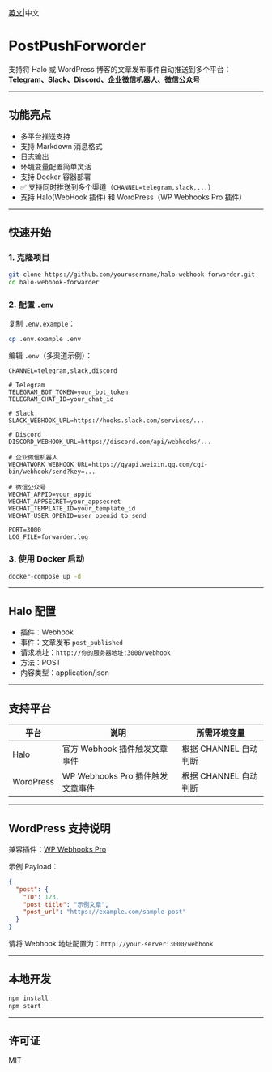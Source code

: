 [英文](README.md)|中文
# PostPushForworder

支持将 Halo 或 WordPress 博客的文章发布事件自动推送到多个平台：  
**Telegram、Slack、Discord、企业微信机器人、微信公众号**

---

## 功能亮点

- 多平台推送支持
- 支持 Markdown 消息格式
- 日志输出
- 环境变量配置简单灵活
- 支持 Docker 容器部署
- ✅ 支持同时推送到多个渠道（`CHANNEL=telegram,slack,...`）
- 支持 Halo(WebHook 插件) 和 WordPress（WP Webhooks Pro 插件）

---

## 快速开始

### 1. 克隆项目

```bash
git clone https://github.com/yourusername/halo-webhook-forwarder.git
cd halo-webhook-forwarder
```

### 2. 配置 `.env`

复制 `.env.example`：

```bash
cp .env.example .env
```

编辑 `.env`（多渠道示例）：

```env
CHANNEL=telegram,slack,discord

# Telegram
TELEGRAM_BOT_TOKEN=your_bot_token
TELEGRAM_CHAT_ID=your_chat_id

# Slack
SLACK_WEBHOOK_URL=https://hooks.slack.com/services/...

# Discord
DISCORD_WEBHOOK_URL=https://discord.com/api/webhooks/...

# 企业微信机器人
WECHATWORK_WEBHOOK_URL=https://qyapi.weixin.qq.com/cgi-bin/webhook/send?key=...

# 微信公众号
WECHAT_APPID=your_appid
WECHAT_APPSECRET=your_appsecret
WECHAT_TEMPLATE_ID=your_template_id
WECHAT_USER_OPENID=user_openid_to_send

PORT=3000
LOG_FILE=forwarder.log
```

### 3. 使用 Docker 启动

```bash
docker-compose up -d
```

---

## Halo 配置

- 插件：Webhook
- 事件：文章发布 `post_published`
- 请求地址：`http://你的服务器地址:3000/webhook`
- 方法：POST
- 内容类型：application/json

---

## 支持平台

| 平台            | 说明                                | 所需环境变量                    |
|----------------|-------------------------------------|---------------------------------|
| Halo           | 官方 Webhook 插件触发文章事件         | 根据 CHANNEL 自动判断           |
| WordPress      | WP Webhooks Pro 插件触发文章事件     | 根据 CHANNEL 自动判断           |

---

## WordPress 支持说明

兼容插件：[WP Webhooks Pro](https://wp-webhooks.com/)

示例 Payload：

```json
{
  "post": {
    "ID": 123,
    "post_title": "示例文章",
    "post_url": "https://example.com/sample-post"
  }
}
```

请将 Webhook 地址配置为：`http://your-server:3000/webhook`

---

## 本地开发

```bash
npm install
npm start
```

---

## 许可证

MIT